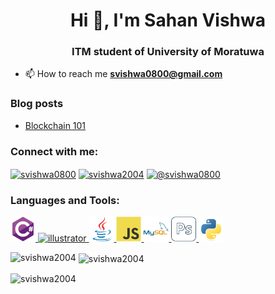 <h1 align="center">Hi 👋, I'm Sahan Vishwa</h1>
<h3 align="center">ITM student of University of Moratuwa</h3>


- 📫 How to reach me **svishwa0800@gmail.com**

### Blog posts
<!-- BLOG-POST-LIST:START -->
- [Blockchain 101](https://medium.com/@svishwa0800/blockchain-101-a-beginners-guide-to-understanding-the-future-of-technology-d35f12dbc09f)

<!-- BLOG-POST-LIST:END -->

<h3 align="left">Connect with me:</h3>
<p align="left">
<a href="https://fb.com/svishwa0800" target="blank"><img align="center" src="https://raw.githubusercontent.com/rahuldkjain/github-profile-readme-generator/master/src/images/icons/Social/facebook.svg" alt="svishwa0800" height="30" width="40" /></a>
<a href="https://instagram.com/svishwa2004" target="blank"><img align="center" src="https://raw.githubusercontent.com/rahuldkjain/github-profile-readme-generator/master/src/images/icons/Social/instagram.svg" alt="svishwa2004" height="30" width="40" /></a>
<a href="https://medium.com/@svishwa0800" target="blank"><img align="center" src="https://raw.githubusercontent.com/rahuldkjain/github-profile-readme-generator/master/src/images/icons/Social/medium.svg" alt="@svishwa0800" height="30" width="40" /></a>
</p>

<h3 align="left">Languages and Tools:</h3>
<p align="left"> <a href="https://www.w3schools.com/cs/" target="_blank" rel="noreferrer"> <img src="https://raw.githubusercontent.com/devicons/devicon/master/icons/csharp/csharp-original.svg" alt="csharp" width="40" height="40"/> </a> <a href="https://www.adobe.com/in/products/illustrator.html" target="_blank" rel="noreferrer"> <img src="https://www.vectorlogo.zone/logos/adobe_illustrator/adobe_illustrator-icon.svg" alt="illustrator" width="40" height="40"/> </a> <a href="https://www.java.com" target="_blank" rel="noreferrer"> <img src="https://raw.githubusercontent.com/devicons/devicon/master/icons/java/java-original.svg" alt="java" width="40" height="40"/> </a> <a href="https://developer.mozilla.org/en-US/docs/Web/JavaScript" target="_blank" rel="noreferrer"> <img src="https://raw.githubusercontent.com/devicons/devicon/master/icons/javascript/javascript-original.svg" alt="javascript" width="40" height="40"/> </a> <a href="https://www.mysql.com/" target="_blank" rel="noreferrer"> <img src="https://raw.githubusercontent.com/devicons/devicon/master/icons/mysql/mysql-original-wordmark.svg" alt="mysql" width="40" height="40"/> </a> <a href="https://www.photoshop.com/en" target="_blank" rel="noreferrer"> <img src="https://raw.githubusercontent.com/devicons/devicon/master/icons/photoshop/photoshop-line.svg" alt="photoshop" width="40" height="40"/> </a> <a href="https://www.python.org" target="_blank" rel="noreferrer"> <img src="https://raw.githubusercontent.com/devicons/devicon/master/icons/python/python-original.svg" alt="python" width="40" height="40"/> </a> </p>

<p><img align="left" src="https://github-readme-stats.vercel.app/api/top-langs?username=svishwa2004&show_icons=true&locale=en&layout=compact" alt="svishwa2004" /></p>

<p>&nbsp;<img align="center" src="https://github-readme-stats.vercel.app/api?username=svishwa2004&show_icons=true&locale=en" alt="svishwa2004" /></p>

<p><img align="center" src="https://github-readme-streak-stats.herokuapp.com/?user=svishwa2004&" alt="svishwa2004" /></p>
